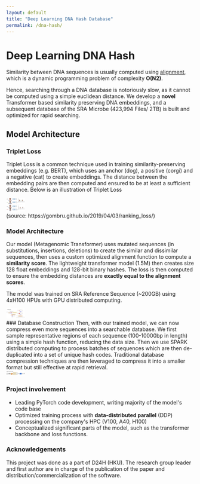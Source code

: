 ```yaml
---
layout: default
title: "Deep Learning DNA Hash Database"
permalink: /dna-hash/
---
```


# Deep Learning DNA Hash
Similarity between DNA sequences is usually computed using [alignment](/cpp-dna-alignment), which is a dynamic programming problem of complexity **O(N2)**. 

Hence, searching through a DNA database is notoriously slow, as it cannot be computed using a simple euclidean distance. We develop a **novel** Transformer based similarity preserving DNA embeddings, and a subsequent database of the SRA Microbe (423,994 Files/ 2TB) is built and optimized for rapid searching. 

## Model Architecture
### Triplet Loss
Triplet Loss is a common technique used in training similarity-preserving embeddings (e.g. BERT), which uses an anchor (dog), a positive (corgi) and a negative (cat) to create embeddings. The distance between the embedding pairs are then computed and ensured to be at least a sufficient distance. Below is an illustration of Triplet Loss 

<div>
  <img src="/imgs/triplet_loss.png" alt="SCALED Air flows" style="max-width: 10%; height: auto;">
</div>
(source: https://gombru.github.io/2019/04/03/ranking_loss/)


### Model Architecture
Our model (Metagenomic Transformer) uses mutated sequences (in substitutions, insertions, deletions) to create the similar and dissimilar sequences, then uses a custom optimized alignment function to compute a **similarity score**. The lightweight transformer model (1.5M) then creates size 128 float embeddings and 128-bit binary hashes. The loss is then computed to ensure the embedding distances are **exactly equal to the alignment scores**. 

The model was trained on SRA Reference Sequence (~200GB) using 4xH100 HPUs with GPU distributed computing.

<div>
  <img src="/imgs/hash_train.png" alt="SCALED Air flows" style="max-width: 10%; height: auto;">
</div>
### Database Construction
Then, with our trained model, we can now compress even more sequences into a searchable database. We first sample representative regions of each sequence (100-10000bp in length) using a simple hash function, reducing the data size. Then we use SPARK distributed computing to process batches of sequences which are then de-duplicated into a set of unique hash codes. Traditional database compression techniques are then leveraged to compress it into a smaller format but still effective at rapid retrieval.

<div>
  <img src="/imgs/MgDB.png" alt="SCALED Air flows" style="max-width: 10%; height: auto;">
</div>

### Project involvement
- Leading PyTorch code development, writing majority of the model's code base
- Optimized training process with **data-distributed parallel** (DDP) processing on the company's HPC (V100, A40, H100)
- Conceptualized significant parts of the model, such as the transformer backbone and loss functions.

### Acknowledgements
This project was done as a part of D24H (HKU). The research group leader and first author are in charge of the publication of the paper and distribution/commercialization of the software.

